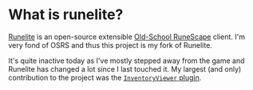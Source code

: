 # What is runelite?

<a href="https://runelite.net/" target="_blank" rel="noreferrer">Runelite</a> is an open-source extensible <a href="https://oldschool.runescape.com/" target="_blank" rel="noreferrer">Old-School RuneScape</a> client. I'm very fond of OSRS and thus this project is my fork of Runelite.

It's quite inactive today as I've mostly stepped away from the game and Runelite has changed a lot since I last touched it. My largest (and only) contribution to the project was the <a href="https://github.com/runelite/runelite/blob/master/runelite-client/src/main/java/net/runelite/client/plugins/inventoryviewer" target="_blank" rel="noreferrer">`InventoryViewer` plugin</a>.
